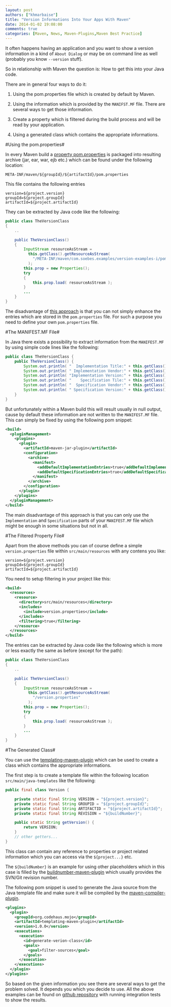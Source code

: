 ```yaml
---
layout: post
authors: ["khmarbaise"]
title: "Version Informations Into Your Apps With Maven"
date: 2014-01-02 19:08:00
comments: true
categories: [Maven, News, Maven-Plugins,Maven Best Practice]
---
```

It often happens having an application and you want to show a version information in
a kind of ```About Dialog``` or may be on command line as well 
(probably you know ```--version``` stuff).

So in relationship with Maven the question is: How to get this into your Java code.

There are in general four ways to do it:

 1. Using the pom.properties file which is created by default by Maven.

 2. Using the information which is provided by the ```MANIFST.MF``` file.
    There are several ways to get those information.

 3. Create a property which is filtered during the build process and will
    be read by your application.

 4. Using a generated class which contains the appropriate informations.

<!-- more -->

#Using the pom.properties#

In every Maven build a [property pom.properties](https://maven.apache.org/shared/maven-archiver/#class_archive)
is packaged into resulting archive (jar, ear, war, ejb etc.)
which can be found under the following location:

```
META-INF/maven/${groupId}/${artifactId}/pom.properties
```

This file contains the following entries

```
version=${project.version}
groupId=${project.groupId}
artifactId=${project.artifactId}
```

They can be extracted by Java code like the following:


``` java The pom.properties way https://github.com/khmarbaise/version-examples/tree/master/version-example-i/src/main/java/com/soebes/examples/TheVersionClass.java
public class TheVersionClass
{
    ..

    public TheVersionClass()
    {
        InputStream resourceAsStream =
          this.getClass().getResourceAsStream( 
            "/META-INF/maven/com.soebes.examples/version-examples-i/pom.properties" 
          );
        this.prop = new Properties();
        try
        {
            this.prop.load( resourceAsStream );
        }
        ...
    }
}
```
 The disadvantage of [this approach](https://github.com/khmarbaise/version-examples/tree/master/version-example-i) 
 is that you can not simply enhance the entries which are stored in the ```pom.properties``` file. For 
 such a purpose you need to define your own ```pom.properties``` file. 


#The MANIFEST.MF File#

 In Java there exists a possibility to extract information from the ```MANIFEST.MF``` by using simple code lines
 like the following:

``` java "The MANIFEST.MF way" https://github.com/khmarbaise/version-examples/tree/master/version-example-ii/src/main/java/com/soebes/examples/TheVersionClass.java
public class TheVersionClass {
    public TheVersionClass() {
        System.out.println( "  Implementation Title:" + this.getClass().getPackage().getImplementationTitle() );
        System.out.println( " Implementation Vendor:" + this.getClass().getPackage().getImplementationVendor() );
        System.out.println( "Implementation Version:" + this.getClass().getPackage().getImplementationVersion() );
        System.out.println( "    Specification Tile:" + this.getClass().getPackage().getSpecificationTitle() );
        System.out.println( "  Specification Vendor:" + this.getClass().getPackage().getSpecificationVendor() );
        System.out.println( " Specification Version:" + this.getClass().getPackage().getSpecificationVersion() );
    }
}
```

 But unfortunately within a Maven build this will result usually in null output, cause by default
 these information are not written to the ```MANIFEST.MF``` file. This can simply be fixed by 
 using the following pom snippet:

``` xml pom.xml with configuration to create Implementation/Specification entries https://github.com/khmarbaise/version-examples/tree/master/version-example-ii/pom.xml
<build>
  <pluginManagement>
    <plugins>
      <plugin>
        <artifactId>maven-jar-plugin</artifactId>
        <configuration>
          <archive>
            <manifest>
              <addDefaultImplementationEntries>true</addDefaultImplementationEntries>
              <addDefaultSpecificationEntries>true</addDefaultSpecificationEntries>
            </manifest>
          </archive>
        </configuration>
      </plugin>
    </plugins>
  </pluginManagement>
</build>
```

 The main disadvantage of this approach is that you can only use the ```Implementation``` and
 ```Specification``` parts of your ```MANIFEST.MF``` file which might be enough in some situations
 but not in all.

#The Filtered Property File#

Apart from the above methods you can of course define a simple ```version.properties``` 
file within ```src/main/resources``` with any contens you like:


``` text version.properties https://github.com/khmarbaise/version-examples/tree/master/version-example-iii/src/main/resources/version.properties
version=${project.version}
groupId=${project.groupId}
artifactId=${project.artifactId}
``` 

You need to setup filtering in your project like this:
``` xml Filtering version.properties https://github.com/khmarbaise/version-examples/tree/master/version-example-iii/pom.xml
<build>
  <resources>
    <resource>
      <directory>src/main/resources</directory>
      <includes>
        <include>version.properties</include>
      </includes>
      <filtering>true</filtering>
    </resource>
  </resources>
</build>
```

The entries can be extracted by Java code like the following which is more or less exactly the same as before
(except for the path):


``` java The version.properties way https://github.com/khmarbaise/version-examples/tree/master/version-example-iii/src/main/java/com/soebes/examples/TheVersionClass.java
public class TheVersionClass
{
    ..

    public TheVersionClass()
    {
        InputStream resourceAsStream =
          this.getClass().getResourceAsStream( 
            "/version.properties" 
          );
        this.prop = new Properties();
        try
        {
            this.prop.load( resourceAsStream );
        }
        ...
    }
}
```


#The Generated Class#

 You can use the [templating-maven-plugin](http://www.mojohaus.org/templating-maven-plugin/) which
 can be used to create a class which contains the appropriate informations.

 The first step is to create a template file within the following location ```src/main/java-templates``` 
 like the following:

``` java Java Template File https://github.com/khmarbaise/version-examples/tree/master/version-example-iv/src/main/java-templates/com/soebes/examples/Version.java
public final class Version {

    private static final String VERSION = "${project.version}";
    private static final String GROUPID = "${project.groupId}";
    private static final String ARTIFACTID = "${project.artifactId}";
    private static final String REVISION = "${buildNumber}";

    public static String getVersion() {
        return VERSION;
    }
    // other getters...
}
```

 This class can contain any reference to properties or project related information which
 you can access via the ```${project...}``` etc.

 The ```${buildNumber}``` is an example for using other placeholders which in this case
 is filled by the [buildnumber-maven-plugin](http://www.mojohaus.org/buildnumber-maven-plugin/)
 which usually provides the SVN/Git revision number.

 The following pom snippet is used to generate the Java source from the Java template file and
 make sure it will be compiled by the [maven-compiler-plugin](https://maven.apache.org/plugins/maven-compiler-plugin/).

``` xml templating-maven-plugin https://github.com/khmarbaise/version-examples/tree/master/version-example-iv/pom.xml
<plugins>
  <plugin>
    <groupId>org.codehaus.mojo</groupId>
    <artifactId>templating-maven-plugin</artifactId>
    <version>1.0.0</version>
    <executions>
      <execution>
        <id>generate-verion-class</id>
        <goals>
          <goal>filter-sources</goal>
        </goals>
      </execution>
    </executions>
  </plugin>
</plugins>
```

 So based on the given information you see there are several ways to get
 the problem solved. It depends you which you decide to use.
 All the above examples can be found on [github repository](https://github.com/khmarbaise/version-examples)
 with running integration tests to show the results.


